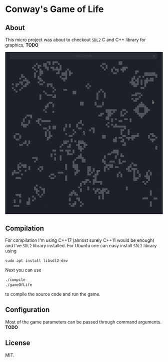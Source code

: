 # Conway's Game of Life

## About
This micro project was about to checkout `SDL2` C and C++ library for graphics.
**TODO**

![Test](gameOfLife.gif)

## Compilation

For compilation I'm using C++17 (almost surely C++11 would be enough) and I've `SDL2` library installed. 
For Ubuntu one can easy install `SDL2` library using 

```
sudo apt install libsdl2-dev
```

Next you can use 

```
./compile
./gameOfLife
```

to compile the source code and run the game.

## Configuration

Most of the game parameters can be passed through command arguments.
**TODO** 

## License
MIT.